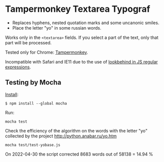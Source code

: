 # Tampermonkey Textarea Typograf

+ Replaces hyphens, nested quotation marks and some uncanonic smiles.
+ Place the letter "yo" in some russian words.

Works only in the `<textarea>` fields.
If you select a part of the text, only that part will be processed.

Tested only for Chrome: [Tampermonkey](https://chrome.google.com/webstore/detail/tampermonkey/dhdgffkkebhmkfjojejmpbldmpobfkfo?hl=en).

Incompatible with Safari and IE11 due to the use of [lookbehind in JS regular expressions](https://caniuse.com/js-regexp-lookbehind).


## Testing by Mocha

[Install](https://mochajs.org/#installation):
```
$ npm install --global mocha
```

Run:
```
mocha test
```

Check the efficiency of the algorithm on the words with the letter "yo" collected by the project http://python.anabar.ru/yo.htm
```
mocha test/test-yobase.js
```

On 2022-04-30 the script corrected 8683 words out of 58138 = 14.94 %